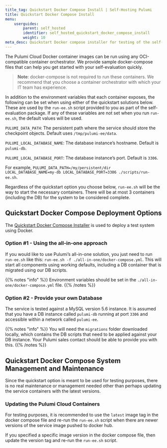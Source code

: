 ```yaml
---
title_tag: Quickstart Docker Compose Install | Self-Hosting Pulumi
title: Quickstart Docker Compose Install
menu:
    userguides:
        parent: self_hosted
        identifier: self_hosted_quickstart_docker_compose_install
        weight: 10
meta_desc: Quickstart Docker compose installer for testing of the self-hosted Pulumi Cloud.
---
```


The Pulumi Cloud Docker container images can be run using any OCI-compatible container orchestrator. We provide sample docker-compose files that can help you get started with your self-evaluation quickly.

> **Note**: docker-compose is not required to run these containers. We recommend that you choose a container orchestrator with which your IT team has experience.

In addition to the environment variables that each container exposes, the following can be set when using either of the quickstart solutions below. These are used by the `run-ee.sh` script provided to you as part of the self-evaluation package. If any of these variables are not set when you run `run-ee.sh`, the default values will be used.

`PULUMI_DATA_PATH`: The persistent path where the service should store the checkpoint objects. Default uses `/tmp/pulumi-ee/data`.

`PULUMI_LOCAL_DATABASE_NAME`: The database instance’s hostname. Default is `pulumi-db`.

`PULUMI_LOCAL_DATABASE_PORT`: The database instance’s port. Default is `3306`.

For example, `PULUMI_DATA_PATH=/my/persistent/dir LOCAL_DATABASE_NAME=my-db LOCAL_DATABASE_PORT=3306 ./scripts/run-ee.sh`.

Regardless of the quickstart option you choose below, `run-ee.sh` will be the way to start the necessary containers. There will be at most 3 containers (including the DB) for the system to be considered complete.

## Quickstart Docker Compose Deployment Options

The [Quickstart Docker Compose Installer](https://github.com/pulumi/pulumi-self-hosted-installers/tree/master/quickstart-docker-compose) is used to deploy a test system using Docker.

### Option #1 - Using the all-in-one approach

If you would like to use Pulumi’s all-in-one solution, you just need to run `run-ee.sh` like this: `run-ee.sh -f ./all-in-one/docker-compose.yml`. This will start all components using working defaults, including a DB container that is migrated using our DB scripts.

{{% notes "info" %}}
Environment variables should be set in the `./all-in-one/docker-compose.yml` file.
{{% /notes %}}

### Option #2 - Provide your own Database

The service is tested against a MySQL version 5.6 instance. It is assumed that you have a DB instance called `pulumi-db` running at port `3306` and accessible within a network called `pulumi-ee`.

{{% notes "info" %}}
You will need the `migrations` folder downloaded locally, which contains the DB scripts that need to be applied against your DB instance.
Your Pulumi sales contact should be able to provide you with this.
{{% /notes %}}

## Quickstart Docker Compose System Management and Maintenance

Since the quickstart option is meant to be used for testing purposes, there is no real maintenance or management needed other than perhaps updating the service containers with the latest versions.

### Updating the Pulumi Cloud Containers

For testing purposes, it is recommended to use the `latest` image tag in the docker compose file and re-run the `run-ee.sh` script when there are newer versions of the service image pushed to docker hub.

If you specified a specific image version in the docker compose file, then update the version tag and re-run the `run-ee.sh` script.
